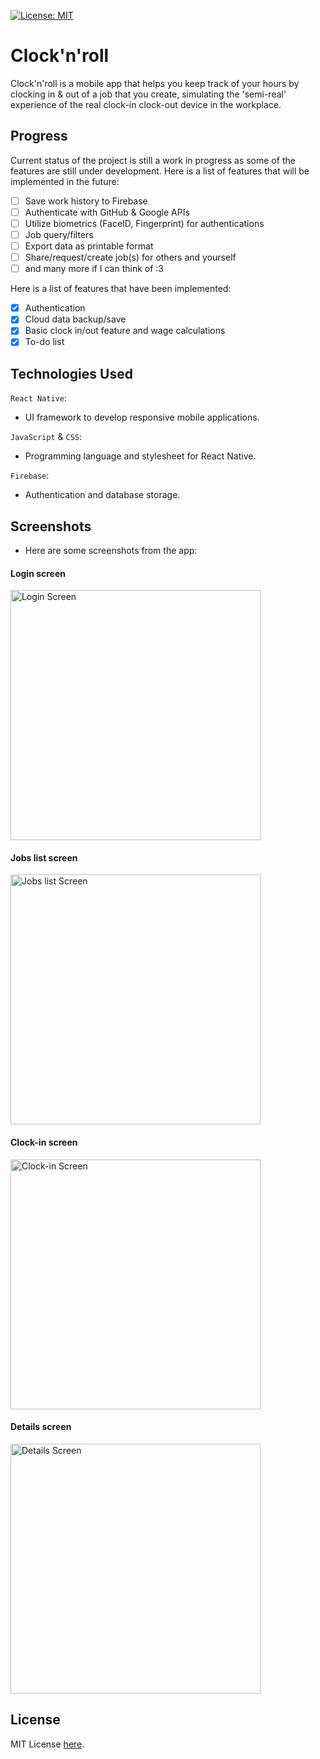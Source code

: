[![License: MIT](https://img.shields.io/badge/License-MIT-yellow.svg)](https://opensource.org/licenses/MIT)


# Clock'n'roll

Clock'n'roll is a mobile app that helps you keep track of your hours by clocking in & out of a job that you create, simulating the 'semi-real' experience of the real clock-in clock-out device in the workplace.

## Progress

Current status of the project is still a work in progress as some of the features are still under development. Here is a list of features that will be implemented in the future:

- [ ] Save work history to Firebase
- [ ] Authenticate with GitHub & Google APIs
- [ ] Utilize biometrics (FaceID, Fingerprint) for authentications
- [ ] Job query/filters
- [ ] Export data as printable format
- [ ] Share/request/create job(s) for others and yourself
- [ ] and many more if I can think of :3

Here is a list of features that have been implemented:

- [X] Authentication
- [X] Cloud data backup/save
- [X] Basic clock in/out feature and wage calculations
- [X] To-do list

## Technologies Used

`React Native`:
  - UI framework to develop responsive mobile applications.

`JavaScript` & `CSS`:
  - Programming language and stylesheet for React Native.

`Firebase`:
  - Authentication and database storage.


## Screenshots

- Here are some screenshots from the app:

#### Login screen

<img alt="Login Screen" src="./assets/screenshots/cnc-login-screen.png" width="400">

#### Jobs list screen

<img alt="Jobs list Screen" src="./assets/screenshots/cnc-jobs-list.png" width="400">

#### Clock-in screen

<img alt="Clock-in Screen" src="./assets/screenshots/cnc-clock-in-interface.png" width="400">

#### Details screen

<img alt="Details Screen" src="./assets/screenshots/cnc-details.png" width="400">


## License

MIT License [here](./LICENSE).
